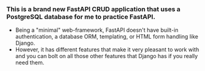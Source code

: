 ### This is a brand new FastAPI CRUD application that uses a PostgreSQL database for me to practice FastAPI.

- Being a "minimal" web-framework, FastAPI doesn't have built-in authentication, a database ORM, templating, or HTML form handling like Django.
- However, it has different features that make it very pleasant to work with and you can bolt on all those other features that Django has if you really need them.
